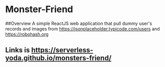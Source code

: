 # Monster-Friend

##Overview
A simple ReactJS web application that pull dummy user's records and images from https://jsonplaceholder.typicode.com/users and  https://robohash.org

## Links is https://serverless-yoda.github.io/monsters-friend/
